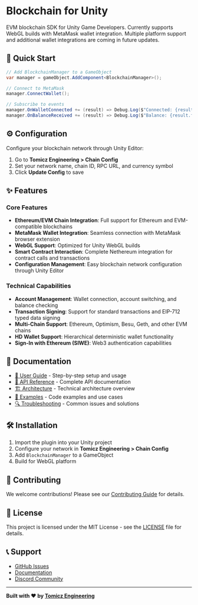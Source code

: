 # Blockchain for Unity

EVM blockchain SDK for Unity Game Developers. Currently supports WebGL builds with MetaMask wallet integration. Multiple platform support and additional wallet integrations are coming in future updates.

## 🚀 Quick Start

```csharp
// Add BlockchainManager to a GameObject
var manager = gameObject.AddComponent<BlockchainManager>();

// Connect to MetaMask
manager.ConnectWallet();

// Subscribe to events
manager.OnWalletConnected += (result) => Debug.Log($"Connected: {result.address}");
manager.OnBalanceReceived += (result) => Debug.Log($"Balance: {result.formattedBalance} {result.currencySymbol}");
```

## ⚙️ Configuration

Configure your blockchain network through Unity Editor:

1. Go to **Tomicz Engineering > Chain Config**
2. Set your network name, chain ID, RPC URL, and currency symbol
3. Click **Update Config** to save

## ✨ Features

### Core Features

- **Ethereum/EVM Chain Integration**: Full support for Ethereum and EVM-compatible blockchains
- **MetaMask Wallet Integration**: Seamless connection with MetaMask browser extension
- **WebGL Support**: Optimized for Unity WebGL builds
- **Smart Contract Interaction**: Complete Nethereum integration for contract calls and transactions
- **Configuration Management**: Easy blockchain network configuration through Unity Editor

### Technical Capabilities

- **Account Management**: Wallet connection, account switching, and balance checking
- **Transaction Signing**: Support for standard transactions and EIP-712 typed data signing
- **Multi-Chain Support**: Ethereum, Optimism, Besu, Geth, and other EVM chains
- **HD Wallet Support**: Hierarchical deterministic wallet functionality
- **Sign-In with Ethereum (SIWE)**: Web3 authentication capabilities

## 📝 Documentation

- [📖 User Guide](docs/USER_GUIDE.md) - Step-by-step setup and usage
- [🔧 API Reference](docs/API_REFERENCE.md) - Complete API documentation
- [🏗️ Architecture](docs/ARCHITECTURE.md) - Technical architecture overview
- [🧪 Examples](docs/EXAMPLES.md) - Code examples and use cases
- [🔍 Troubleshooting](docs/TROUBLESHOOTING.md) - Common issues and solutions

## 🛠️ Installation

1. Import the plugin into your Unity project
2. Configure your network in **Tomicz Engineering > Chain Config**
3. Add `BlockchainManager` to a GameObject
4. Build for WebGL platform

## 🤝 Contributing

We welcome contributions! Please see our [Contributing Guide](docs/CONTRIBUTING.md) for details.

## 📄 License

This project is licensed under the MIT License - see the [LICENSE](LICENCE.md) file for details.

## 📞 Support

- [GitHub Issues](https://github.com/tomicz/blockchain-for-unity/issues)
- [Documentation](docs/)
- [Discord Community](https://discord.gg/your-community)

---

**Built with ❤️ by [Tomicz Engineering](https://tomiczengineering.com)**

